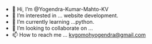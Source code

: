 - 👋 Hi, I’m @Yogendra-Kumar-Mahto-KV
- 👀 I’m interested in ... website development.
- 🌱 I’m currently learning ...python.
- 💞️ I’m looking to collaborate on ...
- 📫 How to reach me ... kvgomohyogendra@gmail.com

<!---
Yogendra-Kumar-Mahto-KV/Yogendra-Kumar-Mahto-KV is a ✨ special ✨ repository because its `README.md` (this file) appears on your GitHub profile.
You can click the Preview link to take a look at your changes.
--->
